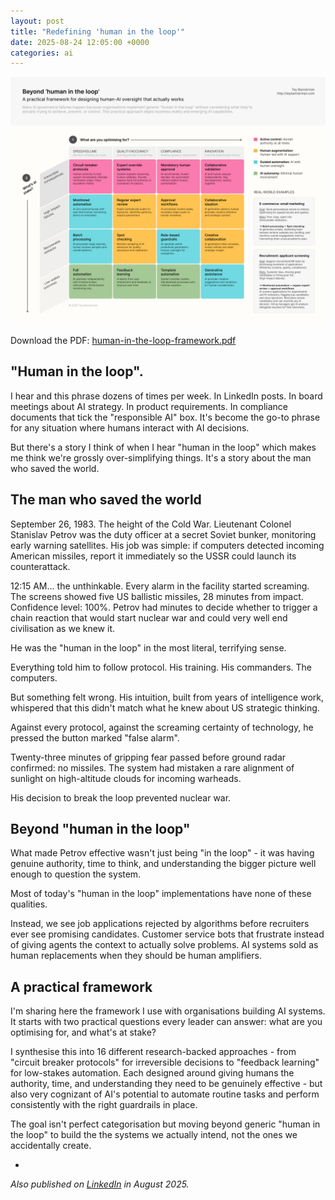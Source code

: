 ```yaml
---
layout: post
title: "Redefining 'human in the loop'"
date: 2025-08-24 12:05:00 +0000
categories: ai
---
```


![Human in the loop decision framework by Tey Bannerman](/images/human-in-the-loop-framework-by-tey-bannerman.png)

Download the PDF: [human-in-the-loop-framework.pdf](/images/human-in-the-loop-framework-by-tey-bannerman.pdf)

## "Human in the loop".

I hear and this phrase dozens of times per week. In LinkedIn posts. In board meetings about AI strategy. In product requirements. In compliance documents that tick the "responsible AI" box. It's become the go-to phrase for any situation where humans interact with AI decisions.

But there's a story I think of when I hear "human in the loop" which makes me think we're grossly over-simplifying things. It's a story about the man who saved the world.

## The man who saved the world

September 26, 1983. The height of the Cold War. Lieutenant Colonel Stanislav Petrov was the duty officer at a secret Soviet bunker, monitoring early warning satellites. His job was simple: if computers detected incoming American missiles, report it immediately so the USSR could launch its counterattack.

12:15 AM... the unthinkable. Every alarm in the facility started screaming. The screens showed five US ballistic missiles, 28 minutes from impact. Confidence level: 100%. Petrov had minutes to decide whether to trigger a chain reaction that would start nuclear war and could very well end civilisation as we knew it.

He was the "human in the loop" in the most literal, terrifying sense.

Everything told him to follow protocol. His training. His commanders. The computers. 

But something felt wrong. His intuition, built from years of intelligence work, whispered that this didn't match what he knew about US strategic thinking.

Against every protocol, against the screaming certainty of technology, he pressed the button marked "false alarm".

Twenty-three minutes of gripping fear passed before ground radar confirmed: no missiles. The system had mistaken a rare alignment of sunlight on high-altitude clouds for incoming warheads.

His decision to break the loop prevented nuclear war.

## Beyond "human in the loop"

What made Petrov effective wasn't just being "in the loop" - it was having genuine authority, time to think, and understanding the bigger picture well enough to question the system.

Most of today's "human in the loop" implementations have none of these qualities.

Instead, we see job applications rejected by algorithms before recruiters ever see promising candidates. Customer service bots that frustrate instead of giving agents the context to actually solve problems. AI systems sold as human replacements when they should be human amplifiers.

## A practical framework

I'm sharing here the framework I use with organisations building AI systems. It starts with two practical questions every leader can answer: what are you optimising for, and what's at stake?

I synthesise this into 16 different research-backed approaches - from "circuit breaker protocols" for irreversible decisions to "feedback learning" for low-stakes automation. Each designed around giving humans the authority, time, and understanding they need to be genuinely effective - but also very cognizant of AI's potential to automate routine tasks and perform consistently with the right guardrails in place.

The goal isn't perfect categorisation but moving beyond generic "human in the loop" to build the the systems we actually intend, not the ones we accidentally create.

-

_Also published on [LinkedIn][li-link] in August 2025._

[li-link]: https://www.linkedin.com/feed/update/urn:li:activity:7358405153139367937/